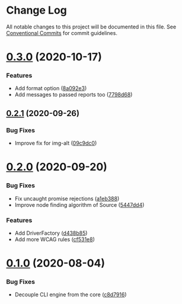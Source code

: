# Change Log

All notable changes to this project will be documented in this file.
See [Conventional Commits](https://conventionalcommits.org) for commit guidelines.

# [0.3.0](https://github.com/visible/visible/compare/v0.2.1...v0.3.0) (2020-10-17)


### Features

* Add format option ([8a092e3](https://github.com/visible/visible/commit/8a092e366aefbe1c6be458b6cdce242c1e4e2328))
* Add messages to passed reports too ([7798d68](https://github.com/visible/visible/commit/7798d68e33462122bff50f6977be13aa337eea7f))





## [0.2.1](https://github.com/visible/visible/compare/v0.2.0...v0.2.1) (2020-09-26)


### Bug Fixes

* Improve fix for img-alt  ([09c9dc0](https://github.com/visible/visible/commit/09c9dc0cfe9f940c2e444bf005d67718c7ce2382))





# [0.2.0](https://github.com/visible/visible/compare/v0.1.0...v0.2.0) (2020-09-20)


### Bug Fixes

* Fix uncaught promise rejections ([a1eb388](https://github.com/visible/visible/commit/a1eb3882288e5b7780887b8efac84e6995994a89))
* Improve node finding algorithm of Source ([5447dd4](https://github.com/visible/visible/commit/5447dd48a04ff7eab1941c13fa838a38187b209b))


### Features

* Add DriverFactory ([d438b85](https://github.com/visible/visible/commit/d438b8584af1d1ca5bbfeaadc7d9b95b9cbf48b7))
* Add more WCAG rules ([cf531e8](https://github.com/visible/visible/commit/cf531e866f88dace49d921785f032c302705c4d8))





# [0.1.0](https://github.com/visible/visible/compare/v0.0.1...v0.1.0) (2020-08-04)


### Bug Fixes

* Decouple CLI engine from the core ([c8d7916](https://github.com/visible/visible/commit/c8d79164a3b3862187290d3d558d3f79c08941cd))
